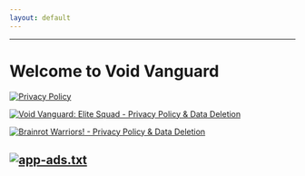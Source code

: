 ```yaml
---
layout: default
---
```

---
# Welcome to Void Vanguard

[![Privacy Policy](https://img.shields.io/badge/Privacy_Policy-4285F4?style=for-the-badge&logoColor=white)](privacy_policy.md)

[![Void Vanguard: Elite Squad - Privacy Policy & Data Deletion](https://img.shields.io/badge/Void_Vanguard:_Elite_Squad-Privacy_Policy_&_Data_Deletion-FF0000?style=for-the-badge&logoColor=white)](void_vanguard/privacy_policy.md)

[![Brainrot Warriors! - Privacy Policy & Data Deletion](https://img.shields.io/badge/Brainrot_Warriors-Privacy_Policy_&_Data_Deletion-FF0000?style=for-the-badge&logoColor=white)](brainrot_warriors/privacy_policy.md)

[![app-ads.txt](https://img.shields.io/badge/app--ads.txt-4CAF50?style=for-the-badge&logoColor=white)](app-ads.txt)
---

